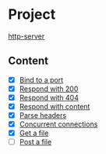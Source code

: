 # Project

[http-server](https://app.codecrafters.io/courses/http-server)

## Content

- [x] [Bind to a port](https://app.codecrafters.io/courses/http-server/stages/1)
- [x] [Respond with 200](https://app.codecrafters.io/courses/http-server/stages/2)
- [x] [Respond with 404](https://app.codecrafters.io/courses/http-server/stages/3)
- [x] [Respond with content](https://app.codecrafters.io/courses/http-server/stages/4)
- [x] [Parse headers](https://app.codecrafters.io/courses/http-server/stages/5)
- [x] [Concurrent connections](https://app.codecrafters.io/courses/http-server/stages/6)
- [x] [Get a file](https://app.codecrafters.io/courses/http-server/stages/7)
- [ ] [Post a file](https://app.codecrafters.io/courses/http-server/stages/8)
